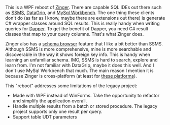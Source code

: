 This is a WPF reboot of [Zinger](https://github.com/adamfoneil/Postulate.Zinger). There are capable SQL IDEs out there such as [SSMS](https://docs.microsoft.com/en-us/sql/ssms/download-sql-server-management-studio-ssms?view=sql-server-ver16), [DataGrip](https://www.jetbrains.com/datagrip/), and [MySql Workbench](https://www.mysql.com/products/workbench/). The one thing these clients don't do (as far as I know, maybe there are extensions out there) is generate C# wrapper classes around SQL results. This is really handy when writing queries for [Dapper](https://github.com/DapperLib/Dapper). To get the benefit of Dapper, you need C# result classes that map to your query columns. That's what Zinger does.

Zinger also has a [schema browser](https://github.com/adamfoneil/Postulate.Zinger/blob/master/Zinger/Controls/SchemaBrowser.cs) feature that I like a bit better than SSMS. Although SSMS is more comprehensive, mine is more searchable and discoverable in the way it shows foreign key info. This is handy when learning an unfamiliar schema. IMO, SSMS is hard to search, explore and learn from. I'm not familiar with DataGrip, maybe it does this well. And I don't use MySql Workbench that much. The main reason I mention it is because Zinger is cross-platform (at least for [these platforms](https://github.com/adamfoneil/Zinger2/blob/master/Zinger2.Service/Models/Connection.cs#L3-L9)).

This "reboot" addresses some limitations of the legacy project:
- Made with WPF instead of WinForms. Take the opportunity to refactor and simplify the application overall.
- Handle multiple results from a batch or stored procedure. The legacy project supports only one result per query.
- Support table UDT parameters
